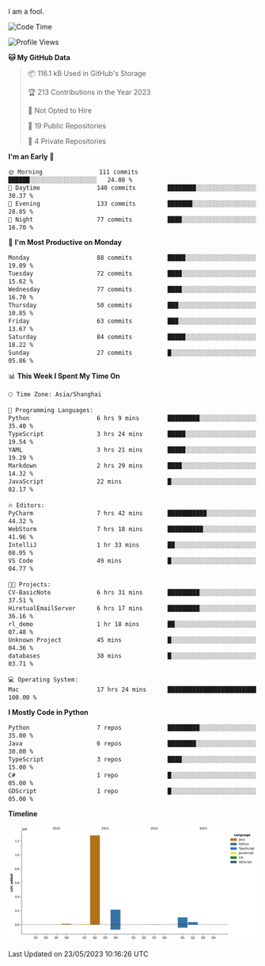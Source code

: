 I am a fool.

<!--START_SECTION:waka-->
![Code Time](http://img.shields.io/badge/Code%20Time-419%20hrs%2032%20mins-blue)

![Profile Views](http://img.shields.io/badge/Profile%20Views-3-blue)

**🐱 My GitHub Data** 

> 📦 116.1 kB Used in GitHub's Storage 
 > 
> 🏆 213 Contributions in the Year 2023
 > 
> 🚫 Not Opted to Hire
 > 
> 📜 19 Public Repositories 
 > 
> 🔑 4 Private Repositories 
 > 
**I'm an Early 🐤** 

```text
🌞 Morning                111 commits         ██████░░░░░░░░░░░░░░░░░░░   24.08 % 
🌆 Daytime                140 commits         ████████░░░░░░░░░░░░░░░░░   30.37 % 
🌃 Evening                133 commits         ███████░░░░░░░░░░░░░░░░░░   28.85 % 
🌙 Night                  77 commits          ████░░░░░░░░░░░░░░░░░░░░░   16.70 % 
```
📅 **I'm Most Productive on Monday** 

```text
Monday                   88 commits          █████░░░░░░░░░░░░░░░░░░░░   19.09 % 
Tuesday                  72 commits          ████░░░░░░░░░░░░░░░░░░░░░   15.62 % 
Wednesday                77 commits          ████░░░░░░░░░░░░░░░░░░░░░   16.70 % 
Thursday                 50 commits          ███░░░░░░░░░░░░░░░░░░░░░░   10.85 % 
Friday                   63 commits          ███░░░░░░░░░░░░░░░░░░░░░░   13.67 % 
Saturday                 84 commits          █████░░░░░░░░░░░░░░░░░░░░   18.22 % 
Sunday                   27 commits          █░░░░░░░░░░░░░░░░░░░░░░░░   05.86 % 
```


📊 **This Week I Spent My Time On** 

```text
🕑︎ Time Zone: Asia/Shanghai

💬 Programming Languages: 
Python                   6 hrs 9 mins        █████████░░░░░░░░░░░░░░░░   35.40 % 
TypeScript               3 hrs 24 mins       █████░░░░░░░░░░░░░░░░░░░░   19.54 % 
YAML                     3 hrs 21 mins       █████░░░░░░░░░░░░░░░░░░░░   19.29 % 
Markdown                 2 hrs 29 mins       ████░░░░░░░░░░░░░░░░░░░░░   14.32 % 
JavaScript               22 mins             █░░░░░░░░░░░░░░░░░░░░░░░░   02.17 % 

🔥 Editors: 
PyCharm                  7 hrs 42 mins       ███████████░░░░░░░░░░░░░░   44.32 % 
WebStorm                 7 hrs 18 mins       ██████████░░░░░░░░░░░░░░░   41.96 % 
IntelliJ                 1 hr 33 mins        ██░░░░░░░░░░░░░░░░░░░░░░░   08.95 % 
VS Code                  49 mins             █░░░░░░░░░░░░░░░░░░░░░░░░   04.77 % 

🐱‍💻 Projects: 
CV-BasicNote             6 hrs 31 mins       █████████░░░░░░░░░░░░░░░░   37.51 % 
HiretualEmailServer      6 hrs 17 mins       █████████░░░░░░░░░░░░░░░░   36.16 % 
rl_demo                  1 hr 18 mins        ██░░░░░░░░░░░░░░░░░░░░░░░   07.48 % 
Unknown Project          45 mins             █░░░░░░░░░░░░░░░░░░░░░░░░   04.36 % 
databases                38 mins             █░░░░░░░░░░░░░░░░░░░░░░░░   03.71 % 

💻 Operating System: 
Mac                      17 hrs 24 mins      █████████████████████████   100.00 % 
```

**I Mostly Code in Python** 

```text
Python                   7 repos             █████████░░░░░░░░░░░░░░░░   35.00 % 
Java                     6 repos             ████████░░░░░░░░░░░░░░░░░   30.00 % 
TypeScript               3 repos             ████░░░░░░░░░░░░░░░░░░░░░   15.00 % 
C#                       1 repo              █░░░░░░░░░░░░░░░░░░░░░░░░   05.00 % 
GDScript                 1 repo              █░░░░░░░░░░░░░░░░░░░░░░░░   05.00 % 
```



**Timeline**

![Lines of Code chart](https://raw.githubusercontent.com/VeejaLiu/VeejaLiu/master/assets/bar_graph.png)


 Last Updated on 23/05/2023 10:16:26 UTC
<!--END_SECTION:waka-->
